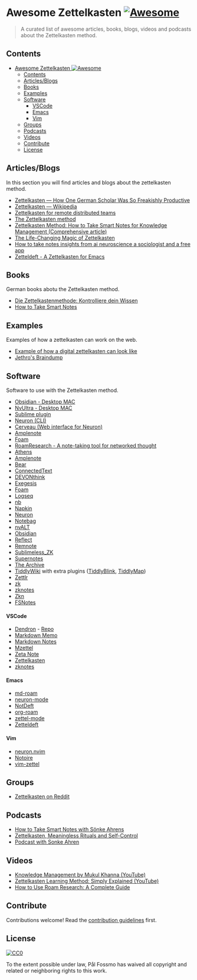# Awesome Zettelkasten [![Awesome](https://awesome.re/badge.svg)](https://awesome.re)

> A curated list of awesome articles, books, blogs, videos and podcasts about the Zettelkasten method.

## Contents

- [Awesome Zettelkasten ![Awesome](https://awesome.re)](#awesome-zettelkasten-)
  - [Contents](#contents)
  - [Articles/Blogs](#articlesblogs)
  - [Books](#books)
  - [Examples](#examples)
  - [Software](#software)
      - [VSCode](#vscode)
      - [Emacs](#emacs)
      - [Vim](#vim)
  - [Groups](#groups)
  - [Podcasts](#podcasts)
  - [Videos](#videos)
  - [Contribute](#contribute)
  - [License](#license)

## Articles/Blogs

In this section you will find articles and blogs about the zettelkasten method.

- [Zettelkasten — How One German Scholar Was So Freakishly Productive](https://writingcooperative.com/zettelkasten-how-one-german-scholar-was-so-freakishly-productive-997e4e0ca125)
- [Zettelkasten — Wikipedia](https://en.wikipedia.org/wiki/Zettelkasten)
- [Zettelkasten for remote distributed teams](https://www.taskade.com/blog/build-a-second-brain-remote-distributed-teams)
- [The Zettelkasten method](https://www.lesswrong.com/posts/NfdHG6oHBJ8Qxc26s/the-zettelkasten-method-1)
- [Zettelkasten Method: How to Take Smart Notes for Knowledge Management (Comprehensive article)](https://leananki.com/zettelkasten-method-smart-notes)
- [The Life-Changing Magic of Zettelkasten](https://www.bryanlee.net/blog/the-life-changing-magic-of-zettelkasten)
- [How to take notes insights from ai neuroscience a sociologist and a free app](https://medium.com/swlh/how-to-take-notes-insights-from-ai-neuroscience-a-sociologist-and-a-free-app-34b4be63080a)
- [Zetteldeft - A Zettelkasten for Emacs](https://www.eliasstorms.net/zetteldeft)

## Books

German books abotu the Zettelkasten method.

- [Die Zettelkastenmethode: Kontrolliere dein Wissen](https://www.amazon.de/gp/product/1517734312/ref=as_li_tl?ie=UTF8&camp=1638&creative=19454&creativeASIN=1517734312&linkCode=as2&tag=saschafastde-21)
- [How to Take Smart Notes](https://www.amazon.com/How-Take-Smart-Notes-Nonfiction-ebook/dp/B06WVYW33Y/ref=sr_1_1?dchild=1&keywords=How+to+Take+Smart+Notes&qid=1594983350&sr=8-1)

## Examples

Examples of how a zettelkasten can work on the web.

- [Example of how a digital zettelkasten can look like](https://notes.andymatuschak.org/Zettelkasten)
- [Jethro's Braindump](https://braindump.jethro.dev)

## Software

Software to use with the Zettelkasten method.

- [Obsidian - Desktop MAC](https://obsidian.md) 
- [NvUltra - Desktop MAC](https://nvultra.com) 
- [Sublime plugin](https://github.com/renerocksai/sublime_zk)
- [Neuron (CLI)](https://neuron.zettel.page)
- [Cerveau (Web interface for Neuron)](https://beta.cerveau.app)
- [Amplenote](https://www.amplenote.com)
- [Foam](https://github.com/foambubble/foam)
- [RoamResearch - A note-taking tool for networked thought](https://roamresearch.com)
- [Athens](https://github.com/athensresearch/athens)
- [Amplenote](https://www.amplenote.com)
- [Bear](https://bear.app)
- [ConnectedText](http://www.connectedtext.com/)
- [DEVONthink](http://www.devontechnologies.com/products/devonthink/)
- [Exegesis](https://exegesis.io)
- [Foam](https://www.producthunt.com/posts/foam)
- [Logseq](https://logseq.com)
- [nb](https://github.com/xwmx/nb)
- [Napkin](https://www.napkin.one)
- [Neuron](https://neuron.zettel.page/)
- [Notebag](https://notebag.app/)
- [nvALT](http://brettterpstra.com/projects/nvalt/)
- [Obsidian](https://obsidian.md)
- [Reflect](https://reflect.app)
- [Remnote](https://www.remnote.io/homepage)
- [Sublimeless_ZK](https://github.com/renerocksai/sublimeless_zk)
- [Supernotes](https://supernotes.app)
- [The Archive](https://zettelkasten.de/the-archive/)
- [TiddlyWiki](https://tiddlywiki.com) with extra plugins ([TiddlyBlink](https://giffmex.org/gifts/tiddlyblink.html), [TiddlyMap](http://tiddlymap.org))
- [Zettlr](https://zettlr.com/)
- [zk](https://github.com/AndrewCopeland/zettelkasten)
- [zknotes](https://github.com/bburdette/zknotes)
- [Zkn](http://zettelkasten.danielluedecke.de/en/)
- [FSNotes](https://fsnot.es)

#### VSCode

- [Dendron](https://www.dendron.so) - [Repo](https://github.com/dendronhq/dendron)
- [Markdown Memo](https://marketplace.visualstudio.com/items?itemName=svsool.markdown-memo)
- [Markdown Notes](https://marketplace.visualstudio.com/items?itemName=maxedmands.vscode-zettel-markdown-notes)
- [Mzettel](https://marketplace.visualstudio.com/items?itemName=monferrand.mzettel)
- [Zeta Note](https://marketplace.visualstudio.com/items?itemName=arr.zeta-note)
- [Zettelkasten](https://marketplace.visualstudio.com/items?itemName=nergal-perm.zettelkasten)
- [zknotes](https://marketplace.visualstudio.com/items?itemName=sheilacat.zknotes)

#### Emacs

- [md-roam](https://github.com/nobiot/md-roam)
- [neuron-mode](https://github.com/felko/neuron-mode)
- [NotDeft](https://github.com/hasu/notdeft)
- [org-roam](https://www.orgroam.com)
- [zettel-mode](https://github.com/vifon/zettel-mode)
- [Zetteldeft](https://www.eliasstorms.net/zetteldeft/)

#### Vim

- [neuron.nvim](https://github.com/oberblastmeister/neuron.nvim)
- [Notoire](https://github.com/KevinBockelandt/notoire)
- [vim-zettel](https://github.com/michal-h21/vim-zettel)


## Groups

- [Zettelkasten on Reddit](https://www.reddit.com/r/Zettelkasten)

## Podcasts

- [How to Take Smart Notes with Sönke Ahrens](https://www.blokeology.io/2018/10/19/smart-notes-sonke-ahrens)
- [Zettelkasten, Meaningless Rituals and Self-Control](https://thecultures.libsyn.com/270-zettelkasten-meaningless-rituals-and-self-control)
- [Podcast with Sonke Ahren](https://www.findinggeniuspodcast.com/podcasts/duly-noted-dr-sonke-ahrens-author-how-to-take-smart-notes-finding-efficiency-in-note-taking-to-achieve-more-comprehensive-learning-and-increased-productivity)
## Videos

- [Knowledge Management by Mukul Khanna (YouTube)](https://www.youtube.com/playlist?list=PLKsk3K4Z-1AVy4Tt-5uTMPCXn7DFQzJ_P)
- [Zettelkasten Learning Method: Simply Explained (YouTube)](https://www.youtube.com/watch?v=rOSZOCoqOo8)
- [How to Use Roam Research: A Complete Guide](https://www.youtube.com/watch?v=rYsghmH5Fno&list=PLralmZwl_8jJuJMIebWFqm6K5I20a5Qve)

## Contribute

Contributions welcome! Read the [contribution guidelines](contributing.md) first.

## License

[![CC0](https://mirrors.creativecommons.org/presskit/buttons/88x31/svg/cc-zero.svg)](https://creativecommons.org/publicdomain/zero/1.0)

To the extent possible under law, Pål Fossmo has waived all copyright and
related or neighboring rights to this work.
